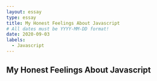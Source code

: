 ```yaml
---
layout: essay
type: essay
title: My Honest Feelings About Javascript
# All dates must be YYYY-MM-DD format!
date: 2020-09-03
labels:
  - Javascript
---
```


## My Honest Feelings About Javascript

